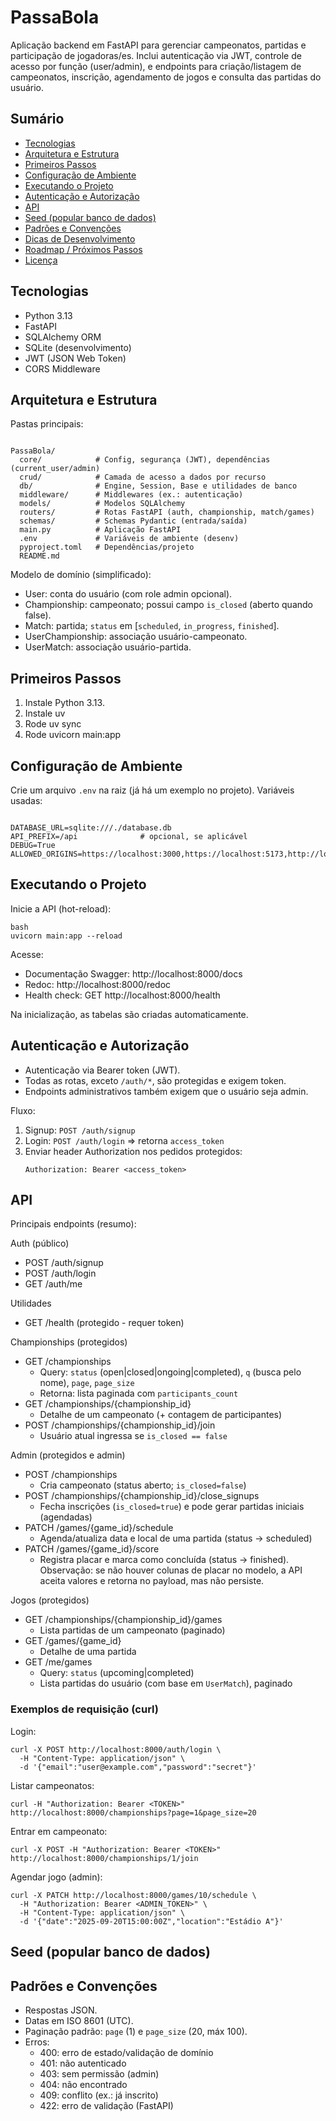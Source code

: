 # PassaBola

Aplicação backend em FastAPI para gerenciar campeonatos, partidas e participação de jogadoras/es. Inclui autenticação via JWT, controle de acesso por função (user/admin), e endpoints para criação/listagem de campeonatos, inscrição, agendamento de jogos e consulta das partidas do usuário.

## Sumário
- [Tecnologias](#tecnologias)
- [Arquitetura e Estrutura](#arquitetura-e-estrutura)
- [Primeiros Passos](#primeiros-passos)
- [Configuração de Ambiente](#configuração-de-ambiente)
- [Executando o Projeto](#executando-o-projeto)
- [Autenticação e Autorização](#autenticação-e-autorização)
- [API](#api)
- [Seed (popular banco de dados)](#seed-popular-banco-de-dados)
- [Padrões e Convenções](#padrões-e-convenções)
- [Dicas de Desenvolvimento](#dicas-de-desenvolvimento)
- [Roadmap / Próximos Passos](#roadmap--próximos-passos)
- [Licença](#licença)

## Tecnologias
- Python 3.13
- FastAPI
- SQLAlchemy ORM
- SQLite (desenvolvimento)
- JWT (JSON Web Token)
- CORS Middleware

## Arquitetura e Estrutura

Pastas principais:
```

PassaBola/
  core/            # Config, segurança (JWT), dependências (current_user/admin)
  crud/            # Camada de acesso a dados por recurso
  db/              # Engine, Session, Base e utilidades de banco
  middleware/      # Middlewares (ex.: autenticação)
  models/          # Modelos SQLAlchemy
  routers/         # Rotas FastAPI (auth, championship, match/games)
  schemas/         # Schemas Pydantic (entrada/saída)
  main.py          # Aplicação FastAPI
  .env             # Variáveis de ambiente (desenv)
  pyproject.toml   # Dependências/projeto
  README.md
```
Modelo de domínio (simplificado):
- User: conta do usuário (com role admin opcional).
- Championship: campeonato; possui campo `is_closed` (aberto quando false).
- Match: partida; `status` em [`scheduled`, `in_progress`, `finished`].
- UserChampionship: associação usuário-campeonato.
- UserMatch: associação usuário-partida.

## Primeiros Passos

1) Instale Python 3.13.
2) Instale uv
3) Rode uv sync
4) Rode uvicorn main:app
## Configuração de Ambiente

Crie um arquivo `.env` na raiz (já há um exemplo no projeto). Variáveis usadas:
```

DATABASE_URL=sqlite:///./database.db
API_PREFIX=/api              # opcional, se aplicável
DEBUG=True
ALLOWED_ORIGINS=https://localhost:3000,https://localhost:5173,http://localhost:5173
```
## Executando o Projeto

Inicie a API (hot-reload):
```
bash
uvicorn main:app --reload
```
Acesse:
- Documentação Swagger: http://localhost:8000/docs
- Redoc: http://localhost:8000/redoc
- Health check: GET http://localhost:8000/health

Na inicialização, as tabelas são criadas automaticamente.

## Autenticação e Autorização

- Autenticação via Bearer token (JWT).
- Todas as rotas, exceto `/auth/*`, são protegidas e exigem token.
- Endpoints administrativos também exigem que o usuário seja admin.

Fluxo:
1) Signup: `POST /auth/signup`
2) Login: `POST /auth/login` => retorna `access_token`
3) Enviar header Authorization nos pedidos protegidos:
   ```
   Authorization: Bearer <access_token>
   ```

## API

Principais endpoints (resumo):

Auth (público)
- POST /auth/signup
- POST /auth/login
- GET /auth/me

Utilidades
- GET /health  (protegido - requer token)

Championships (protegidos)
- GET /championships
  - Query: `status` (open|closed|ongoing|completed), `q` (busca pelo nome), `page`, `page_size`
  - Retorna: lista paginada com `participants_count`
- GET /championships/{championship_id}
  - Detalhe de um campeonato (+ contagem de participantes)
- POST /championships/{championship_id}/join
  - Usuário atual ingressa se `is_closed == false`

Admin (protegidos e admin)
- POST /championships
  - Cria campeonato (status aberto; `is_closed=false`)
- POST /championships/{championship_id}/close_signups
  - Fecha inscrições (`is_closed=true`) e pode gerar partidas iniciais (agendadas)
- PATCH /games/{game_id}/schedule
  - Agenda/atualiza data e local de uma partida (status -> scheduled)
- PATCH /games/{game_id}/score
  - Registra placar e marca como concluída (status -> finished). Observação: se não houver colunas de placar no modelo, a API aceita valores e retorna no payload, mas não persiste.

Jogos (protegidos)
- GET /championships/{championship_id}/games
  - Lista partidas de um campeonato (paginado)
- GET /games/{game_id}
  - Detalhe de uma partida
- GET /me/games
  - Query: `status` (upcoming|completed)
  - Lista partidas do usuário (com base em `UserMatch`), paginado


### Exemplos de requisição (curl)

Login:
```
curl -X POST http://localhost:8000/auth/login \
  -H "Content-Type: application/json" \
  -d '{"email":"user@example.com","password":"secret"}'
```
Listar campeonatos:
```
curl -H "Authorization: Bearer <TOKEN>" http://localhost:8000/championships?page=1&page_size=20
```
Entrar em campeonato:
```
curl -X POST -H "Authorization: Bearer <TOKEN>" http://localhost:8000/championships/1/join
```
Agendar jogo (admin):
```
curl -X PATCH http://localhost:8000/games/10/schedule \
  -H "Authorization: Bearer <ADMIN_TOKEN>" \
  -H "Content-Type: application/json" \
  -d '{"date":"2025-09-20T15:00:00Z","location":"Estádio A"}'
```
## Seed (popular banco de dados)
## Padrões e Convenções

- Respostas JSON.
- Datas em ISO 8601 (UTC).
- Paginação padrão: `page` (1) e `page_size` (20, máx 100).
- Erros:
  - 400: erro de estado/validação de domínio
  - 401: não autenticado
  - 403: sem permissão (admin)
  - 404: não encontrado
  - 409: conflito (ex.: já inscrito)
  - 422: erro de validação (FastAPI)

